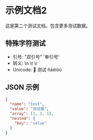 # 示例文档2

这是第二个测试文档，包含更多测试数据。

## 特殊字符测试
- 引号: "双引号" '单引号'
- 转义: \n \t \r
- Unicode: 🎉 测试 ñáéíóú

## JSON 示例
```json
{
  "name": "test",
  "value": "测试值",
  "array": [1, 2, 3],
  "nested": {
    "key": "value"
  }
}
```